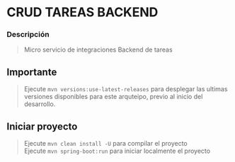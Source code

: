 # CRUD TAREAS BACKEND

### Descripción
> Micro servicio de integraciones Backend de tareas

## Importante
> Ejecute `mvn versions:use-latest-releases` para desplegar las ultimas versiones disponibles para este arquteipo,
> previo al inicio del desarrollo.

## Iniciar proyecto

> Ejecute `mvn clean install -U` para compilar el proyecto\
> Ejecute `mvn spring-boot:run` para iniciar localmente el proyecto
